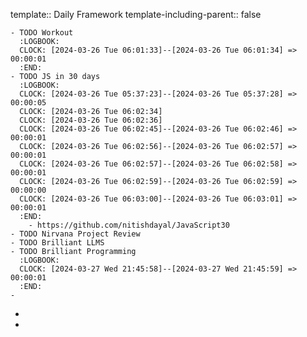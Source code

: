 template:: Daily Framework
template-including-parent:: false

	- TODO Workout
	  :LOGBOOK:
	  CLOCK: [2024-03-26 Tue 06:01:33]--[2024-03-26 Tue 06:01:34] =>  00:00:01
	  :END:
	- TODO JS in 30 days
	  :LOGBOOK:
	  CLOCK: [2024-03-26 Tue 05:37:23]--[2024-03-26 Tue 05:37:28] =>  00:00:05
	  CLOCK: [2024-03-26 Tue 06:02:34]
	  CLOCK: [2024-03-26 Tue 06:02:36]
	  CLOCK: [2024-03-26 Tue 06:02:45]--[2024-03-26 Tue 06:02:46] =>  00:00:01
	  CLOCK: [2024-03-26 Tue 06:02:56]--[2024-03-26 Tue 06:02:57] =>  00:00:01
	  CLOCK: [2024-03-26 Tue 06:02:57]--[2024-03-26 Tue 06:02:58] =>  00:00:01
	  CLOCK: [2024-03-26 Tue 06:02:59]--[2024-03-26 Tue 06:02:59] =>  00:00:00
	  CLOCK: [2024-03-26 Tue 06:03:00]--[2024-03-26 Tue 06:03:01] =>  00:00:01
	  :END:
		- https://github.com/nitishdayal/JavaScript30
	- TODO Nirvana Project Review
	- TODO Brilliant LLMS
	- TODO Brilliant Programming
	  :LOGBOOK:
	  CLOCK: [2024-03-27 Wed 21:45:58]--[2024-03-27 Wed 21:45:59] =>  00:00:01
	  :END:
	-
-
-